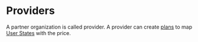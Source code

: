 # Providers

A partner organization is called provider. A provider can create [plans](Plans.md) to map [User States](Users.md#user-service-states) with the price.